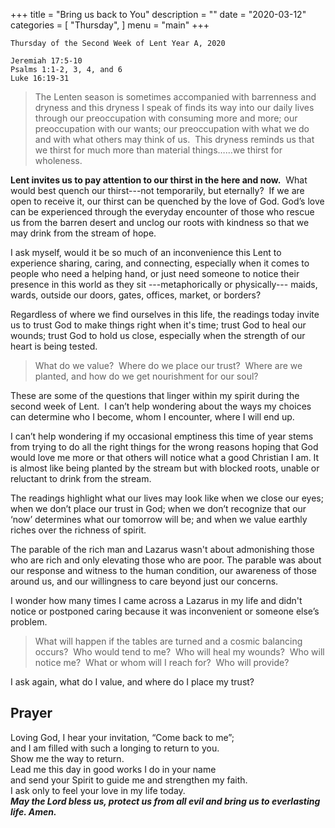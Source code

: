 +++
title = "Bring us back to You"
description = ""
date = "2020-03-12"
categories = [
    "Thursday",
]
menu = "main"
+++

```
Thursday of the Second Week of Lent Year A, 2020

Jeremiah 17:5-10
Psalms 1:1-2, 3, 4, and 6
Luke 16:19-31
```

> The Lenten season is sometimes accompanied with barrenness and dryness and this dryness I speak of finds its way into our daily lives through our preoccupation with consuming more and more; our preoccupation with our wants; our preoccupation with what we do and with what others may think of us.  This dryness reminds us that we thirst for much more than material things……we thirst for wholeness.

**Lent invites us to pay attention to our thirst in the here and now.**  What would best quench our thirst---not temporarily, but eternally?  If we are open to receive it, our thirst can be quenched by the love of God. God’s love can be experienced through the everyday encounter of those who rescue us from the barren desert and unclog our roots with kindness so that we may drink from the stream of hope.  

I ask myself, would it be so much of an inconvenience this Lent to experience sharing, caring, and connecting, especially when it comes to people who need a helping hand, or just need someone to notice their presence in this world as they sit ---metaphorically or physically--- maids, wards, outside our doors, gates, offices, market, or borders?  

Regardless of where we find ourselves in this life, the readings today invite us to trust God to make things right when it's time; trust God to heal our wounds; trust God to hold us close, especially when the strength of our heart is being tested.

> What do we value?  Where do we place our trust?  Where are we planted, and how do we get nourishment for our soul?  

These are some of the questions that linger within my spirit during the second week of Lent.  I can’t help wondering about the ways my choices can determine who I become, whom I encounter, where I will end up.  

I can’t help wondering if my occasional emptiness this time of year stems from trying to do all the right things for the wrong reasons hoping that God would love me more or that others will notice what a good Christian I am. It is almost like being planted by the stream but with blocked roots, unable or reluctant to drink from the stream.    

The readings highlight what our lives may look like when we close our eyes; when we don’t place our trust in God; when we don’t recognize that our ‘now’ determines what our tomorrow will be; and when we value earthly riches over the richness of spirit.  

The parable of the rich man and Lazarus wasn't about admonishing those who are rich and only elevating those who are poor. The parable was about our response and witness to the human condition, our awareness of those around us, and our willingness to care beyond just our concerns.  

I wonder how many times I came across a Lazarus in my life and didn't notice or postponed caring because it was inconvenient or someone else’s problem.  

>What will happen if the tables are turned and a cosmic balancing occurs?  Who would tend to me?  Who will heal my wounds?  Who will notice me?  What or whom will I reach for?  Who will provide?  

I ask again, what do I value, and where do I place my trust?                           

## Prayer
Loving God,
I hear your invitation, “Come back to me”;   
and I am filled with such a longing to return to you.  
Show me the way to return.  
Lead me this day in good works I do in your name  
and send your Spirit to guide me and strengthen my faith.  
I ask only to feel your love in my life today.  
**_May the Lord bless us, protect us from all evil and bring us to everlasting life. Amen._**

